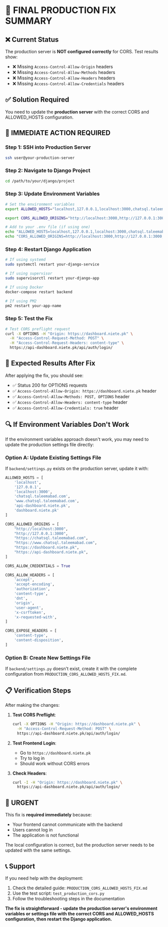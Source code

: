 # 🚨 FINAL PRODUCTION FIX SUMMARY

## ❌ **Current Status**
The production server is **NOT configured correctly** for CORS. Test results show:
- ❌ Missing `Access-Control-Allow-Origin` headers
- ❌ Missing `Access-Control-Allow-Methods` headers  
- ❌ Missing `Access-Control-Allow-Headers` headers
- ❌ Missing `Access-Control-Allow-Credentials` headers

## ✅ **Solution Required**

You need to update the **production server** with the correct CORS and ALLOWED_HOSTS configuration.

## 🚀 **IMMEDIATE ACTION REQUIRED**

### **Step 1: SSH into Production Server**
```bash
ssh user@your-production-server
```

### **Step 2: Navigate to Django Project**
```bash
cd /path/to/your/django/project
```

### **Step 3: Update Environment Variables**
```bash
# Set the environment variables
export ALLOWED_HOSTS="localhost,127.0.0.1,localhost:3000,chatsql.taleemabad.com,www.chatsql.taleemabad.com,api-dashboard.niete.pk,dashboard.niete.pk"

export CORS_ALLOWED_ORIGINS="http://localhost:3000,http://127.0.0.1:3000,https://chatsql.taleemabad.com,https://www.chatsql.taleemabad.com,https://dashboard.niete.pk,https://api-dashboard.niete.pk"

# Add to your .env file (if using one)
echo "ALLOWED_HOSTS=localhost,127.0.0.1,localhost:3000,chatsql.taleemabad.com,www.chatsql.taleemabad.com,api-dashboard.niete.pk,dashboard.niete.pk" >> .env
echo "CORS_ALLOWED_ORIGINS=http://localhost:3000,http://127.0.0.1:3000,https://chatsql.taleemabad.com,https://www.chatsql.taleemabad.com,https://dashboard.niete.pk,https://api-dashboard.niete.pk" >> .env
```

### **Step 4: Restart Django Application**
```bash
# If using systemd
sudo systemctl restart your-django-service

# If using supervisor
sudo supervisorctl restart your-django-app

# If using Docker
docker-compose restart backend

# If using PM2
pm2 restart your-app-name
```

### **Step 5: Test the Fix**
```bash
# Test CORS preflight request
curl -X OPTIONS -H "Origin: https://dashboard.niete.pk" \
  -H "Access-Control-Request-Method: POST" \
  -H "Access-Control-Request-Headers: content-type" \
  https://api-dashboard.niete.pk/api/auth/login/
```

## 🧪 **Expected Results After Fix**

After applying the fix, you should see:
- ✅ Status 200 for OPTIONS requests
- ✅ `Access-Control-Allow-Origin: https://dashboard.niete.pk` header
- ✅ `Access-Control-Allow-Methods: POST, OPTIONS` header
- ✅ `Access-Control-Allow-Headers: content-type` header
- ✅ `Access-Control-Allow-Credentials: true` header

## 🔍 **If Environment Variables Don't Work**

If the environment variables approach doesn't work, you may need to update the production settings file directly:

### **Option A: Update Existing Settings File**
If `backend/settings.py` exists on the production server, update it with:

```python
ALLOWED_HOSTS = [
    'localhost',
    '127.0.0.1',
    'localhost:3000',
    'chatsql.taleemabad.com',
    'www.chatsql.taleemabad.com',
    'api-dashboard.niete.pk',
    'dashboard.niete.pk'
]

CORS_ALLOWED_ORIGINS = [
    "http://localhost:3000",
    "http://127.0.0.1:3000",
    "https://chatsql.taleemabad.com",
    "https://www.chatsql.taleemabad.com",
    "https://dashboard.niete.pk",
    "https://api-dashboard.niete.pk",
]

CORS_ALLOW_CREDENTIALS = True

CORS_ALLOW_HEADERS = [
    'accept',
    'accept-encoding',
    'authorization',
    'content-type',
    'dnt',
    'origin',
    'user-agent',
    'x-csrftoken',
    'x-requested-with',
]

CORS_EXPOSE_HEADERS = [
    'content-type',
    'content-disposition',
]
```

### **Option B: Create New Settings File**
If `backend/settings.py` doesn't exist, create it with the complete configuration from `PRODUCTION_CORS_ALLOWED_HOSTS_FIX.md`.

## 📋 **Verification Steps**

After making the changes:

1. **Test CORS Preflight**:
   ```bash
   curl -X OPTIONS -H "Origin: https://dashboard.niete.pk" \
     -H "Access-Control-Request-Method: POST" \
     https://api-dashboard.niete.pk/api/auth/login/
   ```

2. **Test Frontend Login**:
   - Go to `https://dashboard.niete.pk`
   - Try to log in
   - Should work without CORS errors

3. **Check Headers**:
   ```bash
   curl -I -H "Origin: https://dashboard.niete.pk" \
     https://api-dashboard.niete.pk/api/auth/login/
   ```

## 🚨 **URGENT**

This fix is **required immediately** because:
- Your frontend cannot communicate with the backend
- Users cannot log in
- The application is not functional

The local configuration is correct, but the production server needs to be updated with the same settings.

## 📞 **Support**

If you need help with the deployment:
1. Check the detailed guide: `PRODUCTION_CORS_ALLOWED_HOSTS_FIX.md`
2. Use the test script: `test_production_cors.py`
3. Follow the troubleshooting steps in the documentation

**The fix is straightforward - update the production server's environment variables or settings file with the correct CORS and ALLOWED_HOSTS configuration, then restart the Django application.** 